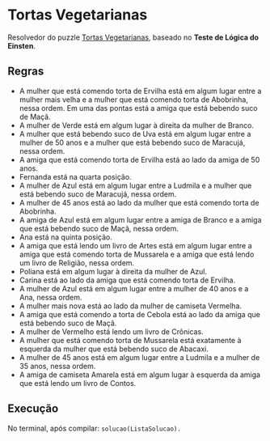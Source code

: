 # Tortas Vegetarianas

Resolvedor do puzzle [Tortas Vegetarianas](https://rachacuca.com.br/logica/problemas/tortas-vegetarianas), baseado no **Teste de Lógica do Einsten**.


## Regras

- A mulher que está comendo torta de Ervilha está em algum lugar entre a mulher mais velha e a mulher que está comendo torta de Abobrinha, nessa ordem.
Em uma das pontas está a amiga que está bebendo suco de Maçã.
- A mulher de Verde está em algum lugar à direita da mulher de Branco.
- A mulher que está bebendo suco de Uva está em algum lugar entre a mulher de 50 anos e a mulher que está bebendo suco de Maracujá, nessa ordem.
- A amiga que está comendo torta de Ervilha está ao lado da amiga de 50 anos.
- Fernanda está na quarta posição.
- A mulher de Azul está em algum lugar entre a Ludmila e a mulher que está bebendo suco de Maracujá, nessa ordem.
- A mulher de 45 anos está ao lado da mulher que está comendo torta de Abobrinha.
- A amiga de Azul está em algum lugar entre a amiga de Branco e a amiga que está bebendo suco de Maçã, nessa ordem.
- Ana está na quinta posição.
- A amiga que está lendo um livro de Artes está em algum lugar entre a amiga que está comendo torta de Mussarela e a amiga que está lendo um livro de Religião, nessa ordem.
- Poliana está em algum lugar à direita da mulher de Azul.
- Carina está ao lado da amiga que está comendo torta de Ervilha.
- A mulher de Azul está em algum lugar entre a mulher de 40 anos e a Ana, nessa ordem.
- A mulher mais nova está ao lado da mulher de camiseta Vermelha.
- A amiga que está comendo a torta de Cebola está ao lado da amiga que está bebendo suco de Maçã.
- A mulher de Vermelho está lendo um livro de Crônicas.
- A mulher que está comendo torta de Mussarela está exatamente à esquerda da mulher que está bebendo suco de Abacaxi.
- A mulher de 45 anos está em algum lugar entre a Ludmila e a mulher de 35 anos, nessa ordem.
- A amiga de camiseta Amarela está em algum lugar à esquerda da amiga que está lendo um livro de Contos.


## Execução

No terminal, após compilar: ``` solucao(ListaSolucao). ```
